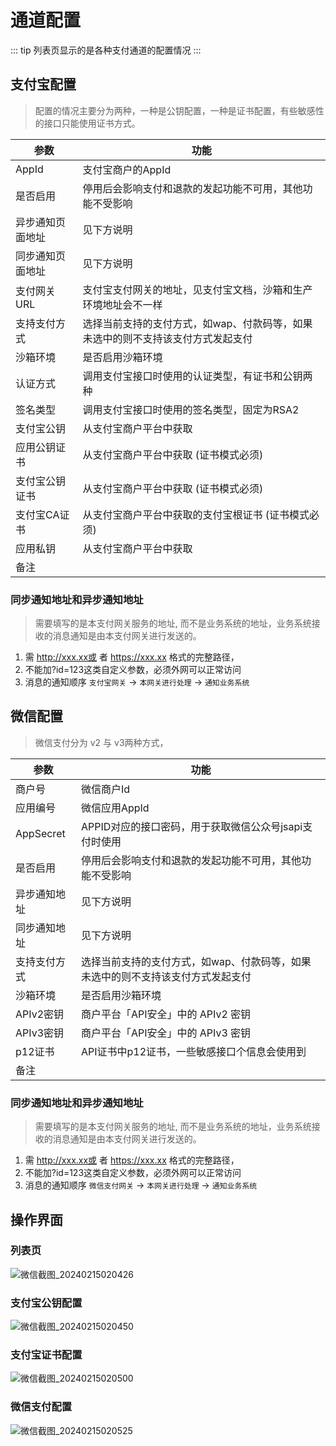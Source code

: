 # 通道配置

::: tip
列表页显示的是各种支付通道的配置情况
:::
## 支付宝配置
> 配置的情况主要分为两种，一种是公钥配置，一种是证书配置，有些敏感性的接口只能使用证书方式。


| 参数       | 功能                                        |
|----------|-------------------------------------------|
| AppId    | 支付宝商户的AppId                               |
| 是否启用     | 停用后会影响支付和退款的发起功能不可用，其他功能不受影响              |
| 异步通知页面地址 | 见下方说明                                     |
| 同步通知页面地址 | 见下方说明                                     |
| 支付网关URL  | 支付宝支付网关的地址，见支付宝文档，沙箱和生产环境地址会不一样           |
| 支持支付方式   | 选择当前支持的支付方式，如wap、付款码等，如果未选中的则不支持该支付方式发起支付 |
| 沙箱环境     | 是否启用沙箱环境                                  |
| 认证方式     | 调用支付宝接口时使用的认证类型，有证书和公钥两种                  |
| 签名类型     | 调用支付宝接口时使用的签名类型，固定为RSA2                   |
| 支付宝公钥    | 从支付宝商户平台中获取                               |                                                              |
| 应用公钥证书   | 从支付宝商户平台中获取 (证书模式必须)                      |
| 支付宝公钥证书  | 从支付宝商户平台中获取 (证书模式必须)                      |
| 支付宝CA证书  | 从支付宝商户平台中获取的支付宝根证书 (证书模式必须)               |
| 应用私钥     | 从支付宝商户平台中获取                               |
| 备注       |                                           |

### 同步通知地址和异步通知地址
> 需要填写的是本支付网关服务的地址, 而不是业务系统的地址，业务系统接收的消息通知是由本支付网关进行发送的。

1. 需 http://xxx.xx或 者 https://xxx.xx 格式的完整路径，
2. 不能加?id=123这类自定义参数，必须外网可以正常访问
3. 消息的通知顺序 `支付宝网关` -> `本网关进行处理` -> `通知业务系统`


## 微信配置
> 微信支付分为 v2 与 v3两种方式，

| 参数        | 功能                                        |
|-----------|-------------------------------------------|
| 商户号       | 微信商户Id                                    |
| 应用编号      | 微信应用AppId                                 |
| AppSecret | APPID对应的接口密码，用于获取微信公众号jsapi支付时使用          |
| 是否启用      | 停用后会影响支付和退款的发起功能不可用，其他功能不受影响              |
| 异步通知地址    | 见下方说明                                     |
| 同步通知地址    | 见下方说明                                     |
| 支持支付方式    | 选择当前支持的支付方式，如wap、付款码等，如果未选中的则不支持该支付方式发起支付 |
| 沙箱环境      | 是否启用沙箱环境                                  |
| APIv2密钥   | 商户平台「API安全」中的 APIv2 密钥                    |
| APIv3密钥   | 商户平台「API安全」中的 APIv3 密钥                    |
| p12证书     | API证书中p12证书，一些敏感接口个信息会使用到                 |                                                              |
| 备注        |                                           |

### 同步通知地址和异步通知地址
> 需要填写的是本支付网关服务的地址, 而不是业务系统的地址，业务系统接收的消息通知是由本支付网关进行发送的。

1. 需 http://xxx.xx或 者 https://xxx.xx 格式的完整路径，
2. 不能加?id=123这类自定义参数，必须外网可以正常访问
3. 消息的通知顺序 `微信支付网关` -> `本网关进行处理` -> `通知业务系统`

## 操作界面
### 列表页
![微信截图_20240215020426](https://jsd.cdn.zzko.cn/gh/xxm1995/bootx-img@master/daxpay/微信截图_20240215020426.2srx89wj97e0.webp)
### 支付宝公钥配置
![微信截图_20240215020450](https://jsd.cdn.zzko.cn/gh/xxm1995/bootx-img@master/daxpay/微信截图_20240215020450.3abki92bc6w0.webp)
### 支付宝证书配置
![微信截图_20240215020500](https://jsd.cdn.zzko.cn/gh/xxm1995/bootx-img@master/daxpay/微信截图_20240215020500.70t1lyqmiq80.webp)
### 微信支付配置
![微信截图_20240215020525](https://jsd.cdn.zzko.cn/gh/xxm1995/bootx-img@master/daxpay/微信截图_20240215020525.6cat26y0zv40.webp)
